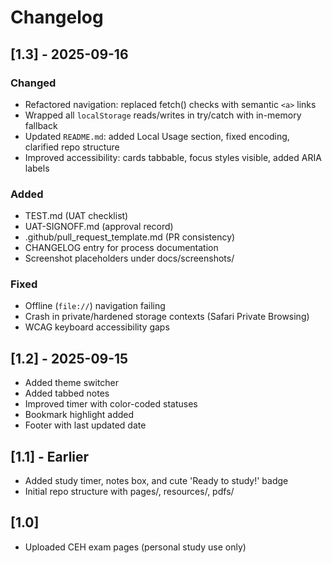 ﻿# Changelog

## [1.3] - 2025-09-16
### Changed
- Refactored navigation: replaced fetch() checks with semantic `<a>` links
- Wrapped all `localStorage` reads/writes in try/catch with in-memory fallback
- Updated `README.md`: added Local Usage section, fixed encoding, clarified repo structure
- Improved accessibility: cards tabbable, focus styles visible, added ARIA labels

### Added
- TEST.md (UAT checklist)
- UAT-SIGNOFF.md (approval record)
- .github/pull_request_template.md (PR consistency)
- CHANGELOG entry for process documentation
- Screenshot placeholders under docs/screenshots/

### Fixed
- Offline (`file://`) navigation failing
- Crash in private/hardened storage contexts (Safari Private Browsing)
- WCAG keyboard accessibility gaps

## [1.2] - 2025-09-15
- Added theme switcher
- Added tabbed notes
- Improved timer with color-coded statuses
- Bookmark highlight added
- Footer with last updated date

## [1.1] - Earlier
- Added study timer, notes box, and cute 'Ready to study!' badge
- Initial repo structure with pages/, resources/, pdfs/

## [1.0]
- Uploaded CEH exam pages (personal study use only)
